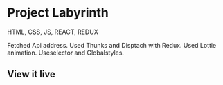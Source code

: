# Project Labyrinth
HTML, CSS, JS, REACT, REDUX

Fetched Api address.
Used Thunks and Disptach with Redux. 
Used Lottie animation.
Useselector and Globalstyles.

## View it live


